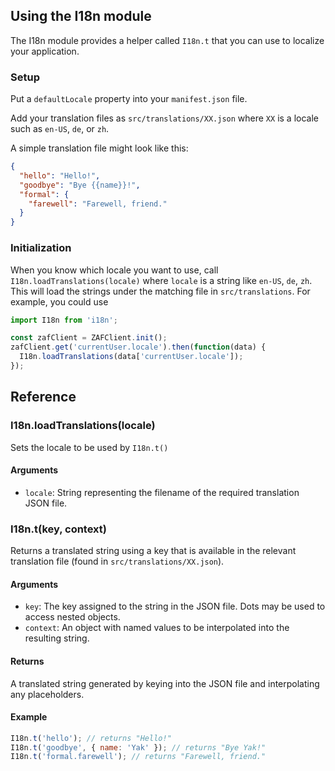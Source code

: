 ## Using the I18n module

The I18n module provides a helper called `I18n.t` that you can use to localize
your application.

### Setup

Put a `defaultLocale` property into your `manifest.json` file.

Add your translation files as `src/translations/XX.json` where `XX` is a locale such
as `en-US`, `de`, or `zh`.

A simple translation file might look like this:

```json
{
  "hello": "Hello!",
  "goodbye": "Bye {{name}}!",
  "formal": {
    "farewell": "Farewell, friend."
  }
}
```

### Initialization

When you know which locale you want to use, call `I18n.loadTranslations(locale)` where
`locale` is a string like `en-US`, `de`, `zh`. This will load the strings under the
matching file in `src/translations`. For example, you could use

```javascript
import I18n from 'i18n';

const zafClient = ZAFClient.init();
zafClient.get('currentUser.locale').then(function(data) {
  I18n.loadTranslations(data['currentUser.locale']);
});
```

## Reference

### I18n.loadTranslations(locale)

Sets the locale to be used by `I18n.t()`

#### Arguments

* `locale`: String representing the filename of the required translation JSON file.

### I18n.t(key, context)

Returns a translated string using a key that is available in the relevant
translation file (found in `src/translations/XX.json`).

#### Arguments

* `key`: The key assigned to the string in the JSON file. Dots may be used to access
nested objects.
* `context`: An object with named values to be interpolated into the resulting string.

#### Returns

A translated string generated by keying into the JSON file and interpolating any placeholders.

#### Example

```javascript
I18n.t('hello'); // returns "Hello!"
I18n.t('goodbye', { name: 'Yak' }); // returns "Bye Yak!"
I18n.t('formal.farewell'); // returns "Farewell, friend."
```
